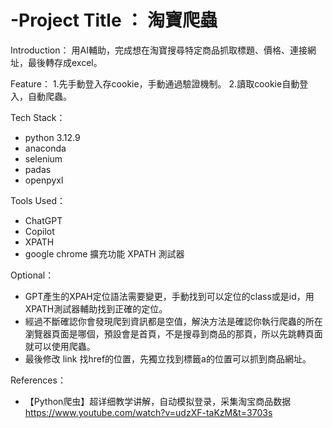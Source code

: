 # -Project Title ： 淘寶爬蟲

Introduction：
用AI輔助，完成想在淘寶搜尋特定商品抓取標題、價格、連接網址，最後轉存成excel。

Feature：
1.先手動登入存cookie，手動通過驗證機制。
2.讀取cookie自動登入，自動爬蟲。

Tech Stack：
- python 3.12.9
- anaconda
- selenium
- padas
- openpyxl

Tools Used：
- ChatGPT
- Copilot
- XPATH
- google chrome 擴充功能 XPATH 測試器

Optional：
 - GPT產生的XPAH定位語法需要變更，手動找到可以定位的class或是id，用XPATH測試器輔助找到正確的定位。
 - 經過不斷確認你會發現爬到資訊都是空值，解決方法是確認你執行爬蟲的所在瀏覽器頁面是哪個，預設會是首頁，不是搜尋到商品的那頁，所以先跳轉頁面就可以使用爬蟲。
 - 最後修改 link 找href的位置，先獨立找到標籤a的位置可以抓到商品網址。

References：
- 【Python爬虫】超详细教学讲解，自动模拟登录，采集淘宝商品数据 https://www.youtube.com/watch?v=udzXF-taKzM&t=3703s
